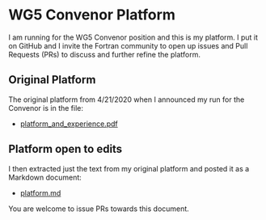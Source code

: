 # WG5 Convenor Platform

I am running for the WG5 Convenor position and this is my platform. I put it on
GitHub and I invite the Fortran community to open up issues and Pull Requests
(PRs) to discuss and further refine the platform.

## Original Platform

The original platform from 4/21/2020 when I announced my run for the Convenor is
in the file:

* [platform_and_experience.pdf](https://github.com/certik/wg5_platform_2020/raw/df680860bb64800f8c48d247947957a8745fb903/platform_and_experience.pdf)

## Platform open to edits

I then extracted just the text from my original platform and posted it as a
Markdown document:

* [platform.md](./platform.md)

You are welcome to issue PRs towards this document.

